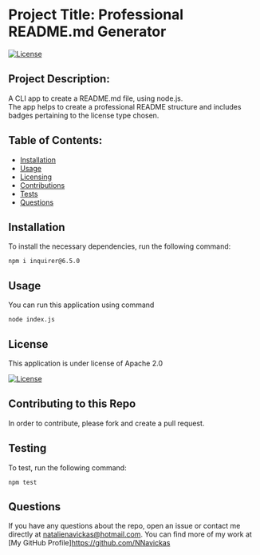 # Project Title: Professional README.md Generator

[![License](https://img.shields.io/badge/License-Apache_2.0-blue.svg)](https://opensource.org/licenses/Apache-2.0)

## Project Description: 

A CLI app to create a README.md file, using node.js. <br> The app helps to create a professional README structure and includes badges pertaining to the license type chosen.

## Table of Contents: 
- [Installation](#installation)
- [Usage](#usage)
- [Licensing](#license)
- [Contributions](#contributing-to-this-repo)
- [Tests](#testing)
- [Questions](#questions)

## Installation

To install the necessary dependencies, run the following command:

``` npm i inquirer@6.5.0 ```

## Usage

You can run this application using command 

``` node index.js ```

## License

This application is under license of Apache 2.0

[![License](https://img.shields.io/badge/License-Apache_2.0-blue.svg)](https://opensource.org/licenses/Apache-2.0)

## Contributing to this Repo

In order to contribute, please fork and create a pull request.

## Testing

To test, run the following command:

``` npm test ```


## Questions

If you have any questions about the repo, open an issue or contact me directly at natalienavickas@hotmail.com. You can find more of my work at [My GitHub Profile]https://github.com/NNavickas
